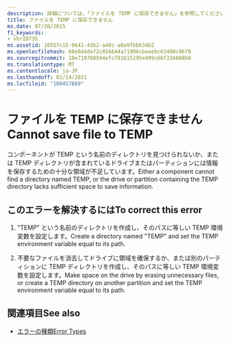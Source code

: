 ```yaml
---
description: 詳細については、「ファイルを TEMP に保存できません」を参照してください。
title: ファイルを TEMP に保存できません
ms.date: 07/20/2015
f1_keywords:
- vbrID735
ms.assetid: 1055fc15-9641-43b2-a40c-a0a9fbbb34b2
ms.openlocfilehash: 68e6d4daf2c016644a71906cbeaebc63490c8679
ms.sourcegitcommit: 10e719780594efc781b15295e499c66f316068b8
ms.translationtype: MT
ms.contentlocale: ja-JP
ms.lasthandoff: 02/14/2021
ms.locfileid: "100457889"
---
```

# <a name="cannot-save-file-to-temp"></a><span data-ttu-id="b9131-103">ファイルを TEMP に保存できません</span><span class="sxs-lookup"><span data-stu-id="b9131-103">Cannot save file to TEMP</span></span>

<span data-ttu-id="b9131-104">コンポーネントが TEMP という名前のディレクトリを見つけられないか、または TEMP ディレクトリが含まれているドライブまたはパーティションには情報を保存するための十分な領域が不足しています。</span><span class="sxs-lookup"><span data-stu-id="b9131-104">Either a component cannot find a directory named TEMP, or the drive or partition containing the TEMP directory lacks sufficient space to save information.</span></span>  
  
## <a name="to-correct-this-error"></a><span data-ttu-id="b9131-105">このエラーを解決するには</span><span class="sxs-lookup"><span data-stu-id="b9131-105">To correct this error</span></span>  
  
1. <span data-ttu-id="b9131-106">"TEMP" という名前のディレクトリを作成し、そのパスに等しい TEMP 環境変数を設定します。</span><span class="sxs-lookup"><span data-stu-id="b9131-106">Create a directory named "TEMP" and set the TEMP environment variable equal to its path.</span></span>  
  
2. <span data-ttu-id="b9131-107">不要なファイルを消去してドライブに領域を確保するか、または別のパーティションに TEMP ディレクトリを作成し、そのパスに等しい TEMP 環境変数を設定します。</span><span class="sxs-lookup"><span data-stu-id="b9131-107">Make space on the drive by erasing unnecessary files, or create a TEMP directory on another partition and set the TEMP environment variable equal to its path.</span></span>  
  
## <a name="see-also"></a><span data-ttu-id="b9131-108">関連項目</span><span class="sxs-lookup"><span data-stu-id="b9131-108">See also</span></span>

- [<span data-ttu-id="b9131-109">エラーの種類</span><span class="sxs-lookup"><span data-stu-id="b9131-109">Error Types</span></span>](../programming-guide/language-features/error-types.md)
